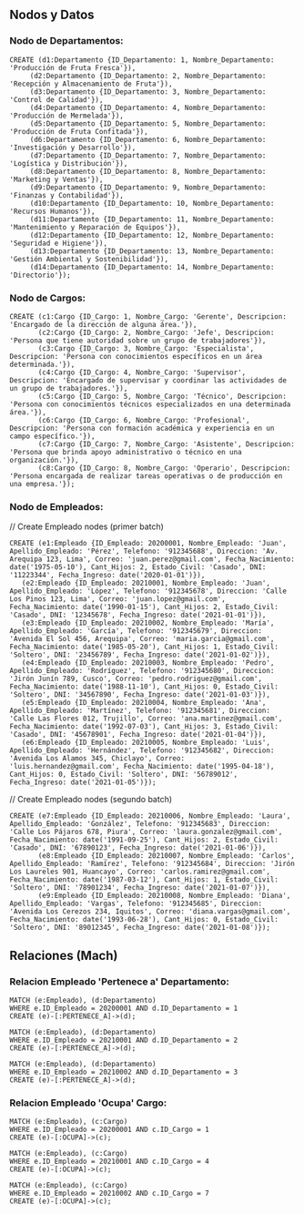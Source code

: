## Nodos y Datos

### Nodo de Departamentos:

    CREATE (d1:Departamento {ID_Departamento: 1, Nombre_Departamento: 'Producción de Fruta Fresca'}),
         (d2:Departamento {ID_Departamento: 2, Nombre_Departamento: 'Recepción y Almacenamiento de Fruta'}),
         (d3:Departamento {ID_Departamento: 3, Nombre_Departamento: 'Control de Calidad'}),
         (d4:Departamento {ID_Departamento: 4, Nombre_Departamento: 'Producción de Mermelada'}),
         (d5:Departamento {ID_Departamento: 5, Nombre_Departamento: 'Producción de Fruta Confitada'}),
         (d6:Departamento {ID_Departamento: 6, Nombre_Departamento: 'Investigación y Desarrollo'}),
         (d7:Departamento {ID_Departamento: 7, Nombre_Departamento: 'Logística y Distribución'}),
         (d8:Departamento {ID_Departamento: 8, Nombre_Departamento: 'Marketing y Ventas'}),
         (d9:Departamento {ID_Departamento: 9, Nombre_Departamento: 'Finanzas y Contabilidad'}),
         (d10:Departamento {ID_Departamento: 10, Nombre_Departamento: 'Recursos Humanos'}),
         (d11:Departamento {ID_Departamento: 11, Nombre_Departamento: 'Mantenimiento y Reparación de Equipos'}),
         (d12:Departamento {ID_Departamento: 12, Nombre_Departamento: 'Seguridad e Higiene'}),
         (d13:Departamento {ID_Departamento: 13, Nombre_Departamento: 'Gestión Ambiental y Sostenibilidad'}),
         (d14:Departamento {ID_Departamento: 14, Nombre_Departamento: 'Directorio'});

### Nodo de Cargos:

    CREATE (c1:Cargo {ID_Cargo: 1, Nombre_Cargo: 'Gerente', Descripcion: 'Encargado de la dirección de alguna área.'}),
           (c2:Cargo {ID_Cargo: 2, Nombre_Cargo: 'Jefe', Descripcion: 'Persona que tiene autoridad sobre un grupo de trabajadores'}),
           (c3:Cargo {ID_Cargo: 3, Nombre_Cargo: 'Especialista', Descripcion: 'Persona con conocimientos específicos en un área determinada.'}),
           (c4:Cargo {ID_Cargo: 4, Nombre_Cargo: 'Supervisor', Descripcion: 'Encargado de supervisar y coordinar las actividades de un grupo de trabajadores.'}),
           (c5:Cargo {ID_Cargo: 5, Nombre_Cargo: 'Técnico', Descripcion: 'Persona con conocimientos técnicos especializados en una determinada área.'}),
           (c6:Cargo {ID_Cargo: 6, Nombre_Cargo: 'Profesional', Descripcion: 'Persona con formación académica y experiencia en un campo específico.'}),
           (c7:Cargo {ID_Cargo: 7, Nombre_Cargo: 'Asistente', Descripcion: 'Persona que brinda apoyo administrativo o técnico en una organización.'}),
           (c8:Cargo {ID_Cargo: 8, Nombre_Cargo: 'Operario', Descripcion: 'Persona encargada de realizar tareas operativas o de producción en una empresa.'});

### Nodo de Empleados:

// Create Empleado nodes (primer batch)

    CREATE (e1:Empleado {ID_Empleado: 20200001, Nombre_Empleado: 'Juan', Apellido_Empleado: 'Pérez', Telefono: '912345688', Direccion: 'Av. Arequipa 123, Lima', Correo: 'juan.perez@gmail.com', Fecha_Nacimiento: date('1975-05-10'), Cant_Hijos: 2, Estado_Civil: 'Casado', DNI: '11223344', Fecha_Ingreso: date('2020-01-01')}),
       (e2:Empleado {ID_Empleado: 20210001, Nombre_Empleado: 'Juan', Apellido_Empleado: 'López', Telefono: '912345678', Direccion: 'Calle Los Pinos 123, Lima', Correo: 'juan.lopez@gmail.com', Fecha_Nacimiento: date('1990-01-15'), Cant_Hijos: 2, Estado_Civil: 'Casado', DNI: '12345678', Fecha_Ingreso: date('2021-01-01')}),
       (e3:Empleado {ID_Empleado: 20210002, Nombre_Empleado: 'María', Apellido_Empleado: 'García', Telefono: '912345679', Direccion: 'Avenida El Sol 456, Arequipa', Correo: 'maria.garcia@gmail.com', Fecha_Nacimiento: date('1985-05-20'), Cant_Hijos: 1, Estado_Civil: 'Soltero', DNI: '23456789', Fecha_Ingreso: date('2021-01-02')}),
       (e4:Empleado {ID_Empleado: 20210003, Nombre_Empleado: 'Pedro', Apellido_Empleado: 'Rodríguez', Telefono: '912345680', Direccion: 'Jirón Junín 789, Cusco', Correo: 'pedro.rodriguez@gmail.com', Fecha_Nacimiento: date('1988-11-10'), Cant_Hijos: 0, Estado_Civil: 'Soltero', DNI: '34567890', Fecha_Ingreso: date('2021-01-03')}),
       (e5:Empleado {ID_Empleado: 20210004, Nombre_Empleado: 'Ana', Apellido_Empleado: 'Martínez', Telefono: '912345681', Direccion: 'Calle Las Flores 012, Trujillo', Correo: 'ana.martinez@gmail.com', Fecha_Nacimiento: date('1992-07-03'), Cant_Hijos: 3, Estado_Civil: 'Casado', DNI: '45678901', Fecha_Ingreso: date('2021-01-04')}),
       (e6:Empleado {ID_Empleado: 20210005, Nombre_Empleado: 'Luis', Apellido_Empleado: 'Hernández', Telefono: '912345682', Direccion: 'Avenida Los Alamos 345, Chiclayo', Correo: 'luis.hernandez@gmail.com', Fecha_Nacimiento: date('1995-04-18'), Cant_Hijos: 0, Estado_Civil: 'Soltero', DNI: '56789012', Fecha_Ingreso: date('2021-01-05')});

// Create Empleado nodes (segundo batch)

    CREATE (e7:Empleado {ID_Empleado: 20210006, Nombre_Empleado: 'Laura', Apellido_Empleado: 'González', Telefono: '912345683', Direccion: 'Calle Los Pájaros 678, Piura', Correo: 'laura.gonzalez@gmail.com', Fecha_Nacimiento: date('1991-09-25'), Cant_Hijos: 2, Estado_Civil: 'Casado', DNI: '67890123', Fecha_Ingreso: date('2021-01-06')}),
           (e8:Empleado {ID_Empleado: 20210007, Nombre_Empleado: 'Carlos', Apellido_Empleado: 'Ramírez', Telefono: '912345684', Direccion: 'Jirón Los Laureles 901, Huancayo', Correo: 'carlos.ramirez@gmail.com', Fecha_Nacimiento: date('1987-03-12'), Cant_Hijos: 1, Estado_Civil: 'Soltero', DNI: '78901234', Fecha_Ingreso: date('2021-01-07')}),
           (e9:Empleado {ID_Empleado: 20210008, Nombre_Empleado: 'Diana', Apellido_Empleado: 'Vargas', Telefono: '912345685', Direccion: 'Avenida Los Cerezos 234, Iquitos', Correo: 'diana.vargas@gmail.com', Fecha_Nacimiento: date('1993-06-28'), Cant_Hijos: 0, Estado_Civil: 'Soltero', DNI: '89012345', Fecha_Ingreso: date('2021-01-08')});

## Relaciones (Mach)

### Relacion Empleado 'Pertenece a' Departamento:

    MATCH (e:Empleado), (d:Departamento)
    WHERE e.ID_Empleado = 20200001 AND d.ID_Departamento = 1
    CREATE (e)-[:PERTENECE_A]->(d);

    MATCH (e:Empleado), (d:Departamento)
    WHERE e.ID_Empleado = 20210001 AND d.ID_Departamento = 2
    CREATE (e)-[:PERTENECE_A]->(d);

    MATCH (e:Empleado), (d:Departamento)
    WHERE e.ID_Empleado = 20210002 AND d.ID_Departamento = 3
    CREATE (e)-[:PERTENECE_A]->(d);

### Relacion Empleado 'Ocupa' Cargo:

    MATCH (e:Empleado), (c:Cargo)
    WHERE e.ID_Empleado = 20200001 AND c.ID_Cargo = 1
    CREATE (e)-[:OCUPA]->(c);
    
    MATCH (e:Empleado), (c:Cargo)
    WHERE e.ID_Empleado = 20210001 AND c.ID_Cargo = 4
    CREATE (e)-[:OCUPA]->(c);
    
    MATCH (e:Empleado), (c:Cargo)
    WHERE e.ID_Empleado = 20210002 AND c.ID_Cargo = 7
    CREATE (e)-[:OCUPA]->(c);





